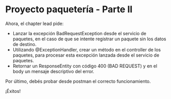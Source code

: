 
# Proyecto paquetería - Parte II

Ahora, el chapter lead pide:
- Lanzar la excepción BadRequestException desde el servicio de paquetes, en el caso de que se intente registrar un paquete sin los datos de destino.
- Utilizando @ExceptionHandler, crear un método en el controller de los paquetes, para procesar esta excepción lanzada desde el servicio de paquetes.
- Retornar un ResponseEntity con código 400 (BAD REQUEST) y en el body un mensaje descriptivo del error.

Por último, debés probar desde postman el correcto funcionamiento.

¡Éxitos!


